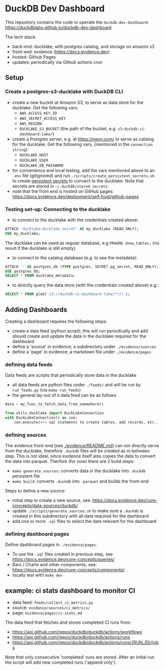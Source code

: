 # DuckDB Dev Dashboard
This repository contains the code to operate the `duckdb-dev-dashboard`:
https://duckdblabs.github.io/duckdb-dev-dashboard

The tech stack:
- back-end: ducklake, with postgres catalog, and storage on amazon s3
- front-end: evidence (https://docs.evidence.dev)
- hosted: Github Pages
- updates: periodically via Github actions cron

## Setup

### Create a postgres-s3-ducklake with DuckDB CLI
- create a new bucket at Amazon S3, to serve as data store for the ducklake. Get the following vars:
    - `AWS_ACCESS_KEY_ID`
    - `AWS_SECRET_ACCESS_KEY`
    - `AWS_REGION`
    - `DUCKLAKE_S3_BUCKET` (the path of the bucket, e.g. `s3:duckdb-ci-dashboard-lake/`)
- create a Postgres server, e.g. at https://neon.com/ to serve as catalog for the ducklake. Get the following vars, (mentioned in the `connection string`):
    - `DUCKLAKE_HOST`
    - `DUCKLAKE_USER`
    - `DUCKLAKE_DB_PASSWORD`
- for convenience and local testing, add the vars mentioned above to an `.env` file (gitignored) and run `./scripts/create_persistent_secrets.sh` to create [persistent secrets](https://duckdb.org/docs/stable/configuration/secrets_manager) to connect to the ducklake. Note that secrets are stored in `~/.duckdb/stored_secrets`.
- note that the front end is hosted on GitHub pages: https://docs.evidence.dev/deployment/self-host/github-pages

### Testing set-up: Connecting to the ducklake
- to connect to the ducklake with the credentials created above:
```sql
ATTACH 'ducklake:ducklake_secret' AS my_ducklake (READ_ONLY);
USE my_ducklake;
```
The ducklake can be used as regular database, e.g `PRAGMA show_tables;` (no result if the ducklake is still empty).

- to connect to the catalog database (e.g. to see the metadata):
```sql
ATTACH '' AS postgres_db (TYPE postgres, SECRET pg_secret, READ_ONLY);
USE postgres_db;
SELECT * FROM ducklake_metadata;
```

- to directly query the data store (with the credentials created above) e.g.:
```sql
SELECT * FROM glob('s3://duckdb-ci-dashboard-lake/**/*');
```

## Adding Dashboards
Creating a dashboard requires the following steps:
- create a data feed (python script); this will run periodically and add should create and update the data in the ducklake required for the dashboard
- define a 'source' in evidence; a subdirectory under `./evidence/sources`
- define a 'page' in evidence; a markdown file under `./evidence/pages`

### defining data feeds
Data feeds are scripts that periodically store data in the ducklake
- all data feeds are python files under `./feeds/` and will be run by `run_feeds.py` (via `make run_feeds`)
- the general lay-out of a data feed can be as follows
```python
data = my_func_to_fetch_data_from_somewhere()

from utils.ducklake import DuckLakeConnection
with DuckLakeConnection() as con:
    con.execute(<<< sql statments to create tables, add records, etc... >>>)
```

### defining sources
The evidence front-end (see [./evidence/README.md](/evidence/README.md)) can not directly serve from the ducklake, therefore `.duckdb` files will be created as in-between step.
This is not ideal, since evidence itself also copies the data to convert the data into parquet.
Therfore (for now) there are 2 build steps:
- `make generate_sources`:  converts data in the ducklake into `.duckdb` persistent file
- `make build`: converts `.duckdb` into `.parquet` and builds the front-end

Steps to define a new source:
- initial step to create a new source, see: https://docs.evidence.dev/core-concepts/data-sources/duckdb/
- update `./scripts/generate_sources.sh` to make sure a `.duckdb` is created in this subdirectory with all data required for the dashboard
- add one or more `.sql` files to select the data relevant for the dashboard


### defining dashboard pages
Define dashboard pages in `./evidence/pages`.
- To use the `.sql` files created in previous step, see https://docs.evidence.dev/core-concepts/queries/
- Bars / Charts and other components, see: https://docs.evidence.dev/core-concepts/components/
- locally test with `make dev`

## example: ci stats dashboard to monitor CI
- data feed: `feeds/collect_ci_metrics.py`
- source: `evidence/sources/ci_metrics/`
- page: `evidence/pages/ci-stats.md`

The data feed that fetches and stores completed CI runs from:
- https://api.github.com/repos/duckdb/duckdb/actions/workflows
- https://api.github.com/repos/duckdb/duckdb/actions/runs
- https://api.github.com/repos/duckdb/duckdb/actions/runs/{RUN_ID}/jobs

Note that only consecutive 'completed' runs are stored.
After an initial run the script will add new completed runs ('append only').
